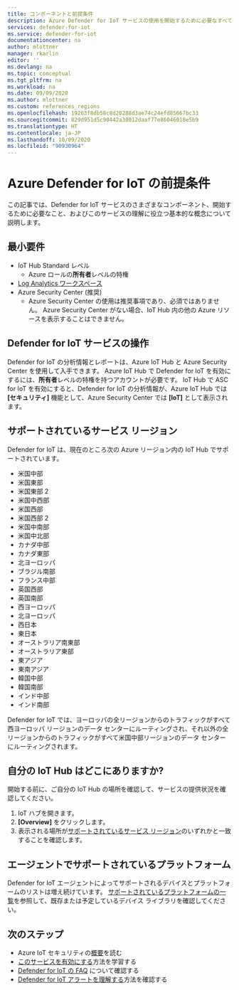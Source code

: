 ```yaml
---
title: コンポーネントと前提条件
description: Azure Defender for IoT サービスの使用を開始するために必要なすべてのことに関する前提条件の詳細。
services: defender-for-iot
ms.service: defender-for-iot
documentationcenter: na
author: mlottner
manager: rkarlin
editor: ''
ms.devlang: na
ms.topic: conceptual
ms.tgt_pltfrm: na
ms.workload: na
ms.date: 09/09/2020
ms.author: mlottner
ms.custom: references_regions
ms.openlocfilehash: 19263f8db58c8d20288d3ae74c24efd85667bc33
ms.sourcegitcommit: 829d951d5c90442a38012daaf77e86046018e5b9
ms.translationtype: HT
ms.contentlocale: ja-JP
ms.lasthandoff: 10/09/2020
ms.locfileid: "90930964"
---
```

# <a name="azure-defender-for-iot-prerequisites"></a>Azure Defender for IoT の前提条件

この記事では、Defender for IoT サービスのさまざまなコンポーネント、開始するために必要なこと、およびこのサービスの理解に役立つ基本的な概念について説明します。

## <a name="minimum-requirements"></a>最小要件

- IoT Hub Standard レベル
  - Azure ロールの**所有者**レベルの特権
- [Log Analytics ワークスペース](https://docs.microsoft.com/azure/azure-monitor/learn/quick-create-workspace)
- Azure Security Center (推奨)
  - Azure Security Center の使用は推奨事項であり、必須ではありません。 Azure Security Center がない場合、IoT Hub 内の他の Azure リソースを表示することはできません。

## <a name="working-with-defender-for-iot-service"></a>Defender for IoT サービスの操作

Defender for IoT の分析情報とレポートは、Azure IoT Hub と Azure Security Center を使用して入手できます。 Azure IoT Hub で Defender for IoT を有効にするには、**所有者**レベルの特権を持つアカウントが必要です。 IoT Hub で ASC for IoT を有効にすると、Defender for IoT の分析情報が、Azure IoT Hub では **[セキュリティ]** 機能として、Azure Security Center では **[IoT]** として表示されます。

## <a name="supported-service-regions"></a>サポートされているサービス リージョン

Defender for IoT は、現在のところ次の Azure リージョン内の IoT Hub でサポートされています。

- 米国中部
- 米国東部
- 米国東部 2
- 米国中西部
- 米国西部
- 米国西部 2
- 米国中南部
- 米国中北部
- カナダ中部
- カナダ東部
- 北ヨーロッパ
- ブラジル南部
- フランス中部
- 英国西部
- 英国南部
- 西ヨーロッパ
- 北ヨーロッパ
- 西日本
- 東日本
- オーストラリア南東部
- オーストラリア東部
- 東アジア
- 東南アジア
- 韓国中部
- 韓国南部
- インド中部
- インド南部

Defender for IoT では、ヨーロッパの全リージョンからのトラフィックがすべて西ヨーロッパ リージョンのデータ センターにルーティングされ、それ以外の全リージョンからのトラフィックがすべて米国中部リージョンのデータ センターにルーティングされます。

## <a name="wheres-my-iot-hub"></a>自分の IoT Hub はどこにありますか?

開始する前に、ご自分の IoT Hub の場所を確認して、サービスの提供状況を確認してください。

1. IoT ハブを開きます。
1. **[Overview]** をクリックします。
1. 表示される場所が[サポートされているサービス リージョン](#supported-service-regions)のいずれかと一致することを確認します。

## <a name="supported-platforms-for-agents"></a>エージェントでサポートされているプラットフォーム

Defender for IoT エージェントによってサポートされるデバイスとプラットフォームのリストは増え続けています。 [サポートされているプラットフォームの一覧](how-to-deploy-agent.md)を参照して、既存または予定しているデバイス ライブラリを確認してください。

## <a name="next-steps"></a>次のステップ

- Azure IoT セキュリティの[概要](overview.md)を読む
- [このサービスを有効にする](quickstart-onboard-iot-hub.md)方法を学習する
- [Defender for IoT の FAQ](resources-frequently-asked-questions.md) について確認する
- [Defender for IoT アラートを理解する](concept-security-alerts.md)方法を確認する
